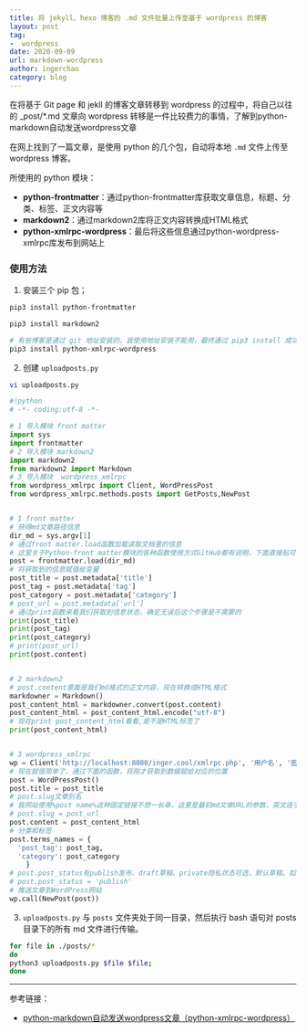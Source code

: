 ```yaml
---
title: 将 jekyll、hexo 博客的 .md 文件批量上传至基于 wordpress 的博客
layout: post
tag:
-  wordpress
date: 2020-09-09
url: markdown-wordpress
author: ingerchao
category: blog
---
```




在将基于 Git page 和 jekll 的博客文章转移到 wordpress 的过程中，将自己以往的 _post/*.md 文章向 wordpress 转移是一件比较费力的事情，了解到python-markdown自动发送wordpress文章

在网上找到了一篇文章，是使用 python 的几个包，自动将本地 `.md` 文件上传至 wordpress 博客。

所使用的 python 模块：

- **python-frontmatter**：通过python-frontmatter库获取文章信息，标题、分类、标签、正文内容等
- **markdown2**：通过markdown2库将正文内容转换成HTML格式
- **python-xmlrpc-wordpress**：最后将这些信息通过python-wordpress-xmlrpc库发布到网站上



### 使用方法

1. 安装三个 pip 包；

```bash
pip3 install python-frontmatter

pip3 install markdown2

# 有些博客是通过 git 地址安装的，我使用地址安装不能用，最终通过 pip3 install 成功的
pip3 install python-xmlrpc-wordpress
```

2. 创建 `uploadposts.py`

```bash
vi uploadposts.py
```

```python
#!python
# -*- coding:utf-8 -*-

# 1 导入模块 front matter
import sys
import frontmatter
# 2 导入模块 markdown2
import markdown2
from markdown2 import Markdown
# 3 导入模块  wordpress_xmlrpc
from wordpress_xmlrpc import Client, WordPressPost
from wordpress_xmlrpc.methods.posts import GetPosts,NewPost


# 1 front matter
# 获得md文章路径信息
dir_md = sys.argv[1]
# 通过front matter.load函数加载读取文档里的信息
# 这里关于Python-front matter模块的各种函数使用方式GitHub都有说明，下面直接贴可实现的代码
post = frontmatter.load(dir_md)
# 将获取到的信息赋值给变量
post_title = post.metadata['title']
post_tag = post.metadata['tag']
post_category = post.metadata['category']
# post_url = post.metadata['url']
# 通过print函数来看我们获取到信息状态，确定无误后这个步骤是不需要的
print(post_title)
print(post_tag)
print(post_category)
# print(post_url)
print(post.content)


# 2 markdown2
# post.content里面是我们md格式的正文内容，现在转换成HTML格式
markdowner = Markdown()
post_content_html = markdowner.convert(post.content)
post_content_html = post_content_html.encode("utf-8")
# 现在print post_content_html看看,是不是HTML标签了
print(post_content_html)


# 3 wordpress_xmlrpc
wp = Client('http://localhost:8080/inger.cool/xmlrpc.php', '用户名', '密码')
# 现在就很简单了，通过下面的函数，将刚才获取到数据赋给对应的位置
post = WordPressPost()
post.title = post_title
# post.slug文章别名
# 我网站使用%post name%这种固定链接不想一长串，这里是最初md文章URL的参数，英文连字符格式
# post.slug = post_url
post.content = post_content_html
# 分类和标签
post.terms_names = {
  'post_tag': post_tag,
  'category': post_category
    }
# post.post_status有publish发布、draft草稿、private隐私状态可选，默认草稿。如果是publish会直接发布
# post.post_status = 'publish'
# 推送文章到WordPress网站
wp.call(NewPost(post))


```

3. `uploadposts.py` 与 `posts` 文件夹处于同一目录，然后执行 bash 语句对 posts 目录下的所有 md 文件进行传输。

```bash
for file in ./posts/*
do
python3 uploadposts.py $file $file;
done
```



----

参考链接：

- [python-markdown自动发送wordpress文章（python-xmlrpc-wordpress）](http://www.95408.com/blog/3552.html)
